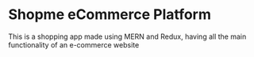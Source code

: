 # Shopme eCommerce Platform

This is a shopping app made using MERN and Redux, having all the main functionality of an e-commerce website

